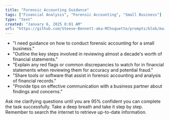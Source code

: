 ```yaml
---
title: "Forensic Accounting Guidance"
tags: ["Financial Analysis", "Forensic Accounting", "Small Business"]
type: "text"
created: "January 6, 2025 8:01 AM"
url: "https://github.com/Steeve-Bennett-aka-MChoquette/prompts/blob/main/forensic_accounting_guidance.md"
---
```


- "I need guidance on how to conduct forensic accounting for a small business."
- "Outline the key steps involved in reviewing almost a decade's worth of financial statements."
- "Explain any red flags or common discrepancies to watch for in financial statements when reviewing them for accuracy and potential fraud."
- "Share tools or software that assist in forensic accounting and analysis of financial records."
- "Provide tips on effective communication with a business partner about findings and concerns."

Ask me clarifying questions until you are 95% confident you can complete the task successfully. Take a deep breath and take it step by step. Remember to search the internet to retrieve up-to-date information.
